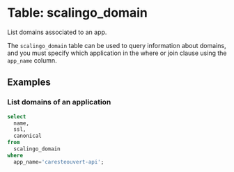 # Table: scalingo_domain

List domains associated to an app.

The `scalingo_domain` table can be used to query information about domains, and you must specify which application in the where or join clause using the `app_name` column.

## Examples

### List domains of an application

```sql
select
  name,
  ssl,
  canonical
from
  scalingo_domain
where
  app_name='caresteouvert-api';
```
